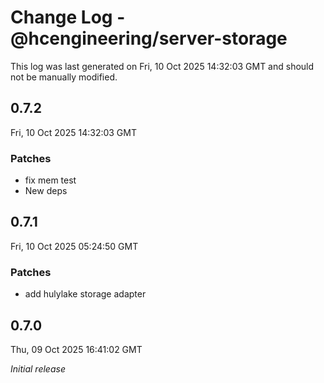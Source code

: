 # Change Log - @hcengineering/server-storage

This log was last generated on Fri, 10 Oct 2025 14:32:03 GMT and should not be manually modified.

## 0.7.2
Fri, 10 Oct 2025 14:32:03 GMT

### Patches

- fix mem test
- New deps

## 0.7.1
Fri, 10 Oct 2025 05:24:50 GMT

### Patches

- add hulylake storage adapter

## 0.7.0
Thu, 09 Oct 2025 16:41:02 GMT

_Initial release_

